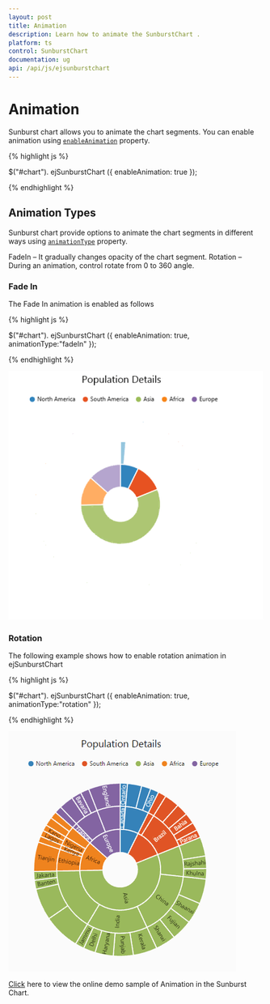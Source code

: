 ```yaml
---
layout: post
title: Animation
description: Learn how to animate the SunburstChart .
platform: ts
control: SunburstChart
documentation: ug
api: /api/js/ejsunburstchart
---
```


# Animation

Sunburst chart allows you to animate the chart segments. You can enable animation using [`enableAnimation`](../api/ejsunburstchart#members:enableanimation) property. 

{% highlight js %}

$("#chart"). ejSunburstChart ({
	enableAnimation: true
   });

{% endhighlight %}


## Animation Types 
Sunburst chart provide options to animate the chart segments in different ways using [`animationType`](../api/ejsunburstchart#members:animationtype) property.

FadeIn – It gradually changes opacity of the chart segment.
Rotation – During an animation, control rotate from 0 to 360 angle.

### Fade In

The Fade In animation is enabled as follows 

{% highlight js %}

$("#chart"). ejSunburstChart ({
	enableAnimation: true,
       animationType:"fadeIn"
   });

{% endhighlight %}

![](/js/SunburstChart/Animation_images/Animation_img2.gif)

### Rotation

The following example shows how to enable rotation animation in ejSunburstChart

{% highlight js %}

$("#chart"). ejSunburstChart ({
	enableAnimation: true,
       animationType:"rotation"
   });

{% endhighlight %}

![](/js/SunburstChart/Animation_images/Animation_img1.gif)

[Click](http://js.syncfusion.com/demos/web/#!/bootstrap/sunburst/animation) here to view the online demo sample of  Animation in  the Sunburst Chart.
